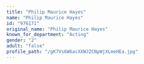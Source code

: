 ```yaml
---
title: "Philip Maurice Hayes"
name: "Philip Maurice Hayes"
id: "976171"
original_name: "Philip Maurice Hayes"
known_for_department: "Acting"
gender: "2"
adult: "false"
profile_path: "/gK7Vs6W6acXXWJZCNpWjXLmeHEa.jpg"
---
```

